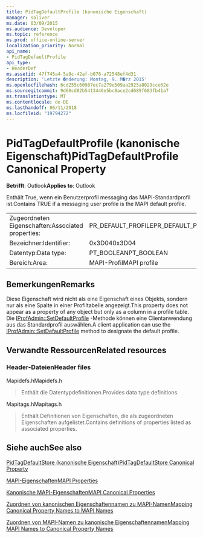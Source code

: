 ```yaml
---
title: PidTagDefaultProfile (kanonische Eigenschaft)
manager: soliver
ms.date: 03/09/2015
ms.audience: Developer
ms.topic: reference
ms.prod: office-online-server
localization_priority: Normal
api_name:
- PidTagDefaultProfile
api_type:
- HeaderDef
ms.assetid: 47f745a4-5a9c-42af-b076-a72548ef4d31
description: 'Letzte �nderung: Montag, 9. M�rz 2015'
ms.openlocfilehash: 6cd255c60987ec7a279e509aa2925a8029cce62e
ms.sourcegitcommit: 9d60cd82b5413446e5bc8ace2cd689f683fb41a7
ms.translationtype: MT
ms.contentlocale: de-DE
ms.lasthandoff: 06/11/2018
ms.locfileid: "19794272"
---
```

# <a name="pidtagdefaultprofile-canonical-property"></a><span data-ttu-id="90087-103">PidTagDefaultProfile (kanonische Eigenschaft)</span><span class="sxs-lookup"><span data-stu-id="90087-103">PidTagDefaultProfile Canonical Property</span></span>

  
  
<span data-ttu-id="90087-104">**Betrifft**: Outlook</span><span class="sxs-lookup"><span data-stu-id="90087-104">**Applies to**: Outlook</span></span> 
  
<span data-ttu-id="90087-105">Enthält True, wenn ein Benutzerprofil messaging das MAPI-Standardprofil ist.</span><span class="sxs-lookup"><span data-stu-id="90087-105">Contains TRUE if a messaging user profile is the MAPI default profile.</span></span>
  
|||
|:-----|:-----|
|<span data-ttu-id="90087-106">Zugeordneten Eigenschaften:</span><span class="sxs-lookup"><span data-stu-id="90087-106">Associated properties:</span></span>  <br/> |<span data-ttu-id="90087-107">PR_DEFAULT_PROFILE</span><span class="sxs-lookup"><span data-stu-id="90087-107">PR_DEFAULT_PROFILE</span></span>  <br/> |
|<span data-ttu-id="90087-108">Bezeichner:</span><span class="sxs-lookup"><span data-stu-id="90087-108">Identifier:</span></span>  <br/> |<span data-ttu-id="90087-109">0x3D04</span><span class="sxs-lookup"><span data-stu-id="90087-109">0x3D04</span></span>  <br/> |
|<span data-ttu-id="90087-110">Datentyp:</span><span class="sxs-lookup"><span data-stu-id="90087-110">Data type:</span></span>  <br/> |<span data-ttu-id="90087-111">PT_BOOLEAN</span><span class="sxs-lookup"><span data-stu-id="90087-111">PT_BOOLEAN</span></span>  <br/> |
|<span data-ttu-id="90087-112">Bereich:</span><span class="sxs-lookup"><span data-stu-id="90087-112">Area:</span></span>  <br/> |<span data-ttu-id="90087-113">MAPI-Profil</span><span class="sxs-lookup"><span data-stu-id="90087-113">MAPI profile</span></span>  <br/> |
   
## <a name="remarks"></a><span data-ttu-id="90087-114">Bemerkungen</span><span class="sxs-lookup"><span data-stu-id="90087-114">Remarks</span></span>

<span data-ttu-id="90087-115">Diese Eigenschaft wird nicht als eine Eigenschaft eines Objekts, sondern nur als eine Spalte in einer Profiltabelle angezeigt.</span><span class="sxs-lookup"><span data-stu-id="90087-115">This property does not appear as a property of any object but only as a column in a profile table.</span></span> <span data-ttu-id="90087-116">Die [IProfAdmin::SetDefaultProfile](iprofadmin-setdefaultprofile.md) -Methode können eine Clientanwendung aus das Standardprofil auswählen.</span><span class="sxs-lookup"><span data-stu-id="90087-116">A client application can use the [IProfAdmin::SetDefaultProfile](iprofadmin-setdefaultprofile.md) method to designate the default profile.</span></span> 
  
## <a name="related-resources"></a><span data-ttu-id="90087-117">Verwandte Ressourcen</span><span class="sxs-lookup"><span data-stu-id="90087-117">Related resources</span></span>

### <a name="header-files"></a><span data-ttu-id="90087-118">Header-Dateien</span><span class="sxs-lookup"><span data-stu-id="90087-118">Header files</span></span>

<span data-ttu-id="90087-119">Mapidefs.h</span><span class="sxs-lookup"><span data-stu-id="90087-119">Mapidefs.h</span></span>
  
> <span data-ttu-id="90087-120">Enthält die Datentypdefinitionen.</span><span class="sxs-lookup"><span data-stu-id="90087-120">Provides data type definitions.</span></span>
    
<span data-ttu-id="90087-121">Mapitags.h</span><span class="sxs-lookup"><span data-stu-id="90087-121">Mapitags.h</span></span>
  
> <span data-ttu-id="90087-122">Enthält Definitionen von Eigenschaften, die als zugeordneten Eigenschaften aufgelistet.</span><span class="sxs-lookup"><span data-stu-id="90087-122">Contains definitions of properties listed as associated properties.</span></span>
    
## <a name="see-also"></a><span data-ttu-id="90087-123">Siehe auch</span><span class="sxs-lookup"><span data-stu-id="90087-123">See also</span></span>



[<span data-ttu-id="90087-124">PidTagDefaultStore (kanonische Eigenschaft)</span><span class="sxs-lookup"><span data-stu-id="90087-124">PidTagDefaultStore Canonical Property</span></span>](pidtagdefaultstore-canonical-property.md)


[<span data-ttu-id="90087-125">MAPI-Eigenschaften</span><span class="sxs-lookup"><span data-stu-id="90087-125">MAPI Properties</span></span>](mapi-properties.md)
  
[<span data-ttu-id="90087-126">Kanonische MAPI-Eigenschaften</span><span class="sxs-lookup"><span data-stu-id="90087-126">MAPI Canonical Properties</span></span>](mapi-canonical-properties.md)
  
[<span data-ttu-id="90087-127">Zuordnen von kanonischen Eigenschaftennamen zu MAPI-Namen</span><span class="sxs-lookup"><span data-stu-id="90087-127">Mapping Canonical Property Names to MAPI Names</span></span>](mapping-canonical-property-names-to-mapi-names.md)
  
[<span data-ttu-id="90087-128">Zuordnen von MAPI-Namen zu kanonische Eigenschaftennamen</span><span class="sxs-lookup"><span data-stu-id="90087-128">Mapping MAPI Names to Canonical Property Names</span></span>](mapping-mapi-names-to-canonical-property-names.md)

